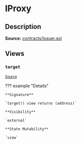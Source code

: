 # IProxy

## Description

**Source:** [contracts/Issuer.sol](https://github.com/Synthetixio/synthetix/tree/v2.102.0/contracts/Issuer.sol)

## Views

### `target`

<sub>[Source](https://github.com/Synthetixio/synthetix/tree/v2.102.0/contracts/Issuer.sol#L31)</sub>

??? example "Details"

    **Signature**

    `target() view returns (address)`

    **Visibility**

    `external`

    **State Mutability**

    `view`
